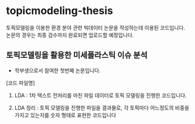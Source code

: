 # topicmodeling-thesis

토픽모델링을 이용한 환경 분야 관련 빅데이터 논문을 작성하는데 이용된 코드입니다. 논문의 경우는 최종 검수까지 완료되면 업로드할 예정입니다.

## 토픽모델링을 활용한 미세플라스틱 이슈 분석

- 학부생으로서 참여한 첫번째 논문입니다.


[코드 파일명]
1. LDA : 1차 텍스트 전처리를 마친 파일 데이터로 토픽 모델링을 진행한 코드입니다.

2. LDA 정리 : 토픽 모델링을 진행한 파일을 결과물로, 각 토픽마다 어느정도의 비중을 가지고 있는지를 숫자 형태로 표현한 코드입니다

